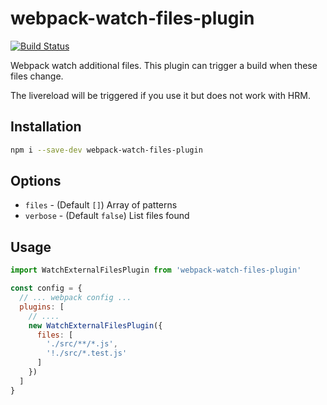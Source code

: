 
# webpack-watch-files-plugin

[![Build Status](https://travis-ci.org/Fridus/webpack-watch-files-plugin.svg?branch=master)](https://travis-ci.org/Fridus/webpack-watch-files-plugin)

Webpack watch additional files. This plugin can trigger a build when these files change.

The livereload will be triggered if you use it but does not work with HRM.

## Installation

```sh
npm i --save-dev webpack-watch-files-plugin
```

## Options

- `files` - (Default `[]`) Array of patterns
- `verbose` - (Default `false`) List files found

## Usage

```js
import WatchExternalFilesPlugin from 'webpack-watch-files-plugin'

const config = {
  // ... webpack config ...
  plugins: [
    // ....
    new WatchExternalFilesPlugin({
      files: [
        './src/**/*.js',
        '!./src/*.test.js'
      ]
    })
  ]
}
```
